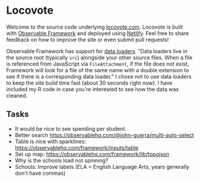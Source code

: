 # Locovote

Welcome to the source code underlying [locovote.com](https://locovote.com/). Locovote is built with [Observable Framework](https://observablehq.com/framework/) and deployed using [Netlify](https://www.netlify.com/). Feel free to share feedback on how to improve the site or even submit pull requests!

Observable Framework has support for [data loaders](https://observablehq.com/framework/data-loaders). "Data loaders live in the source root (typically `src`) alongside your other source files. When a file is referenced from JavaScript via `FileAttachment`, if the file does not exist, Framework will look for a file of the same name with a double extension to see if there is a corresponding data loader." I chose not to use data loaders to keep the site build time fast (about 30 seconds right now). I have included my R code in case you're interested to see how the data was cleaned.

## Tasks

- It would be nice to see spending per student.
- Better search https://observablehq.com/@john-guerra/multi-auto-select
- Table is nice with sparklines: https://observablehq.com/framework/inputs/table
- Set up map: https://observablehq.com/framework/lib/topojson
- Why is the schools load not spinning?
- Schools: Improve labels (ELA = English Language Arts, years generally don't have commas)